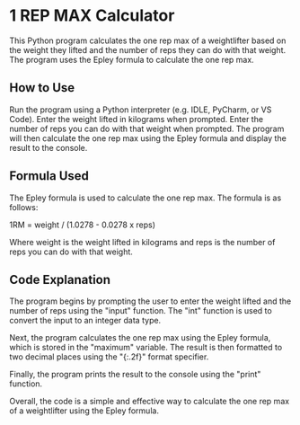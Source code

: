 # 1 REP MAX Calculator 
This Python program calculates the one rep max of a weightlifter based on the weight they lifted and the number of reps they can do with that weight. The program uses the Epley formula to calculate the one rep max.

## How to Use
Run the program using a Python interpreter (e.g. IDLE, PyCharm, or VS Code).
Enter the weight lifted in kilograms when prompted.
Enter the number of reps you can do with that weight when prompted.
The program will then calculate the one rep max using the Epley formula and display the result to the console.

## Formula Used
The Epley formula is used to calculate the one rep max. The formula is as follows:

1RM = weight / (1.0278 - 0.0278 x reps)

Where weight is the weight lifted in kilograms and reps is the number of reps you can do with that weight.

## Code Explanation
The program begins by prompting the user to enter the weight lifted and the number of reps using the "input" function. The "int" function is used to convert the input to an integer data type.

Next, the program calculates the one rep max using the Epley formula, which is stored in the "maximum" variable. The result is then formatted to two decimal places using the "{:.2f}" format specifier.

Finally, the program prints the result to the console using the "print" function.

Overall, the code is a simple and effective way to calculate the one rep max of a weightlifter using the Epley formula.

